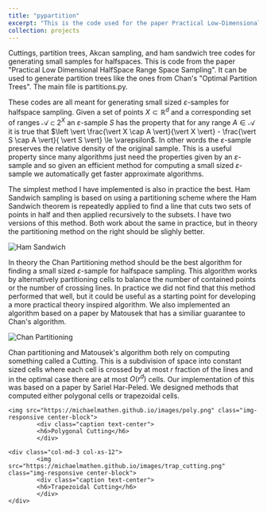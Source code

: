 ```yaml
---
title: "pypartition"
excerpt: "This is the code used for the paper Practical Low-Dimensional Halfspace Range Space Sampling. <br/><img src='/images/trap_cutting.png'>"
collection: projects
---
```

Cuttings, partition trees, Akcan sampling, and ham sandwich tree codes for generating small samples for halfspaces. This is code from the paper "Practical Low Dimensional HalfSpace Range Space Sampling". It can be used to generate partition trees like the ones from Chan's "Optimal Partition Trees". The main file is partitions.py. 

These codes are all meant for generating small sized $\varepsilon$-samples for halfspace sampling. Given a set of points $X \subset \mathbb{R}^d$ and a corresponding set of ranges $\mathcal{A} \subset 2^X$ an $\varepsilon$-sample $S$ has the property that for any range $A \in \mathcal{A}$ it is true that $\left \vert \frac{\vert X \cap A \vert}{\vert X \vert} - \frac{\vert S \cap A \vert}{ \vert S \vert} \le \varepsilon$. In other words the $\varepsilon$-sample preserves the relative density of the original sample. This is a useful property since many algorithms just need the properties given by an $\varepsilon$-sample and so given an efficient method for computing a small sized $\varepsilon$-sample we automatically get faster approximate algorithms. 

The simplest method I have implemented is also in practice the best. Ham Sandwich sampling is based on using a partitioning scheme where the Ham Sandwich theorem is repeatedly applied to find a line that cuts two sets of points in half and then applied recursively to the subsets. I have two versions of this method. Both work about the same in practice, but in theory the partitioning method on the right should be slighly better.

![Ham Sandwich](https://michaelmathen.github.io/images/hamsandwich.jpg)

In theory the Chan Partitioning method should be the best algorithm for finding a small sized $\varepsilon$-sample for halfspace sampling. This algorithm works by alternatively partitioning cells to 
balance the number of contained points or the number of crossing lines. In practice we did not find that this method performed that well, but it could be useful as a starting point for developing a more practical theory inspired algorithm. We also implemented an algorithm based on a paper by Matousek that has a similiar guarantee to Chan's algorithm. 

![Chan Partitioning](https://michaelmathen.github.io/images/Partitioning.jpg)

Chan partitioning and Matousek's algorithm both rely on computing something called a Cutting. This is a subdivision of space into constant sized cells where each cell is crossed by at most $r$ fraction of the lines and in the optimal case there are at most $O(r^d)$ cells. Our implementation of this was based on a paper by Sariel Har-Peled. We designed methods that computed either polygonal cells or trapezoidal cells. 

<div class="container-fluid">
    <div class="row equal-height">
    <div class="col-md-3 col-xs-12">

    <img src="https://michaelmathen.github.io/images/poly.png" class="img-responsive center-block">
            <div class="caption text-center">
            <h6>Polygonal Cutting</h6>
            </div>
   </div>
  
    <div class="col-md-3 col-xs-12">
            <img src="https://michaelmathen.github.io/images/trap_cutting.png" class="img-responsive center-block">
            <div class="caption text-center">
            <h6>Trapezoidal Cutting</h6>
            </div>
    </div>
  </div>
</div>


